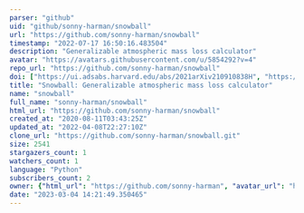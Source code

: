 ```yaml
---
parser: "github"
uid: "github/sonny-harman/snowball"
url: "https://github.com/sonny-harman/snowball"
timestamp: "2022-07-17 16:50:16.483504"
description: "Generalizable atmospheric mass loss calculator"
avatar: "https://avatars.githubusercontent.com/u/5854292?v=4"
repo_url: "https://github.com/sonny-harman/snowball"
doi: ["https://ui.adsabs.harvard.edu/abs/2021arXiv210910838H", "https://ui.adsabs.harvard.edu/abs/2021ascl.soft09030H/abstract"]
title: "Snowball: Generalizable atmospheric mass loss calculator"
name: "snowball"
full_name: "sonny-harman/snowball"
html_url: "https://github.com/sonny-harman/snowball"
created_at: "2020-08-11T03:43:25Z"
updated_at: "2022-04-08T22:27:10Z"
clone_url: "https://github.com/sonny-harman/snowball.git"
size: 2541
stargazers_count: 1
watchers_count: 1
language: "Python"
subscribers_count: 2
owner: {"html_url": "https://github.com/sonny-harman", "avatar_url": "https://avatars.githubusercontent.com/u/5854292?v=4", "login": "sonny-harman", "type": "User"}
date: "2023-03-04 14:21:49.350465"
---
```

